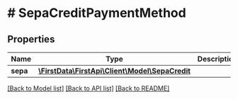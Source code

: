 # # SepaCreditPaymentMethod

## Properties

Name | Type | Description | Notes
------------ | ------------- | ------------- | -------------
**sepa** | [**\FirstData\FirstApi\Client\Model\SepaCredit**](SepaCredit.md) |  | 

[[Back to Model list]](../../README.md#documentation-for-models) [[Back to API list]](../../README.md#documentation-for-api-endpoints) [[Back to README]](../../README.md)


